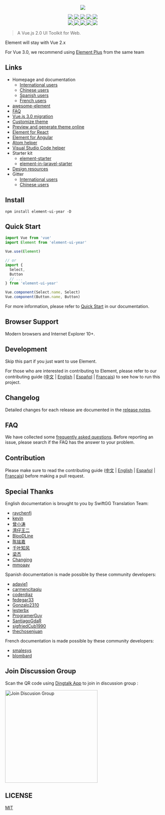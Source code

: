 <p align="center">
  <img src="https://cdn.rawgit.com/ElemeFE/element/dev/element_logo.svg">
</p>

<p align="center">
  <a href="https://travis-ci.org/ElemeFE/element">
    <img src="https://travis-ci.org/ElemeFE/element.svg?branch=master">
  </a>
  <a href="https://coveralls.io/github/ElemeFE/element?branch=master">
    <img src="https://coveralls.io/repos/github/ElemeFE/element/badge.svg?branch=master">
  </a>
  <a href="https://cdnjs.com/libraries/element-ui">
    <img src="https://img.shields.io/cdnjs/v/element-ui.svg">
  </a>
  <a href="https://www.npmjs.org/package/element-ui">
    <img src="https://img.shields.io/npm/v/element-ui.svg">
  </a>
  <a href="https://npmcharts.com/compare/element-ui?minimal=true">
    <img src="http://img.shields.io/npm/dm/element-ui.svg">
  </a>
  <br>
  <a href="http://img.badgesize.io/https://unpkg.com/element-ui/lib/index.js?compression=gzip&label=gzip%20size:%20JS">
    <img src="http://img.badgesize.io/https://unpkg.com/element-ui/lib/index.js?compression=gzip&label=gzip%20size:%20JS">
  </a>
  <a href="http://img.badgesize.io/https://unpkg.com/element-ui/lib/theme-chalk/index.css?compression=gzip&label=gzip%20size:%20CSS">
    <img src="http://img.badgesize.io/https://unpkg.com/element-ui/lib/theme-chalk/index.css?compression=gzip&label=gzip%20size:%20CSS">
  </a>
  <a href="#backers">
    <img src="https://opencollective.com/element/backers/badge.svg">
  </a>
  <a href="#sponsors">
    <img src="https://opencollective.com/element/sponsors/badge.svg">
  </a>
  <a href="LICENSE">
    <img src="https://img.shields.io/badge/License-MIT-yellow.svg">
  </a>
</p>

> A Vue.js 2.0 UI Toolkit for Web.

Element will stay with Vue 2.x 

For Vue 3.0, we recommend using [Element Plus](https://github.com/element-plus/element-plus) from the same team

## Links
- Homepage and documentation
  - [International users](http://element.eleme.io/#/en-US)
  - [Chinese users](http://element-cn.eleme.io/#/zh-CN)
  - [Spanish users](http://element.eleme.io/#/es)
  - [French users](http://element.eleme.io/#/fr-FR)
- [awesome-element](https://github.com/ElementUI/awesome-element)
- [FAQ](./FAQ.md)
- [Vue.js 3.0 migration](https://github.com/element-plus/element-plus)
- [Customize theme](http://element.eleme.io/#/en-US/component/custom-theme)
- [Preview and generate theme online](https://elementui.github.io/theme-chalk-preview)
- [Element for React](https://github.com/elemefe/element-react)
- [Element for Angular](https://github.com/ElemeFE/element-angular)
- [Atom helper](https://github.com/ElemeFE/element-helper)
- [Visual Studio Code helper](https://github.com/ElemeFE/vscode-element-helper)
- Starter kit
  - [element-starter](https://github.com/ElementUI/element-starter)
  - [element-in-laravel-starter](https://github.com/ElementUI/element-in-laravel-starter)
- [Design resources](https://github.com/ElementUI/Resources)
- Gitter
  - [International users](https://gitter.im/element-en/Lobby)
  - [Chinese users](https://gitter.im/ElemeFE/element)

## Install
```shell
npm install element-ui-year -D
```

## Quick Start
``` javascript
import Vue from 'vue'
import Element from 'element-ui-year'

Vue.use(Element)

// or
import {
  Select,
  Button
  // ...
} from 'element-ui-year'

Vue.component(Select.name, Select)
Vue.component(Button.name, Button)
```
For more information, please refer to [Quick Start](http://element.eleme.io/#/en-US/component/quickstart) in our documentation.

## Browser Support
Modern browsers and Internet Explorer 10+.

## Development
Skip this part if you just want to use Element.

For those who are interested in contributing to Element, please refer to our contributing guide ([中文](https://github.com/ElemeFE/element/blob/master/.github/CONTRIBUTING.zh-CN.md) | [English](https://github.com/ElemeFE/element/blob/master/.github/CONTRIBUTING.en-US.md) | [Español](https://github.com/ElemeFE/element/blob/master/.github/CONTRIBUTING.es.md) | [Français](https://github.com/ElemeFE/element/blob/master/.github/CONTRIBUTING.fr-FR.md)) to see how to run this project.

## Changelog
Detailed changes for each release are documented in the [release notes](https://github.com/ElemeFE/element/releases).

## FAQ
We have collected some [frequently asked questions](https://github.com/ElemeFE/element/blob/master/FAQ.md). Before reporting an issue, please search if the FAQ has the answer to your problem.

## Contribution
Please make sure to read the contributing guide ([中文](https://github.com/ElemeFE/element/blob/master/.github/CONTRIBUTING.zh-CN.md) | [English](https://github.com/ElemeFE/element/blob/master/.github/CONTRIBUTING.en-US.md) | [Español](https://github.com/ElemeFE/element/blob/master/.github/CONTRIBUTING.es.md) | [Français](https://github.com/ElemeFE/element/blob/master/.github/CONTRIBUTING.fr-FR.md)) before making a pull request.

## Special Thanks
English documentation is brought to you by SwiftGG Translation Team:
- [raychenfj](https://github.com/raychenfj)
- [kevin](http://thekevin.cn/)
- [曾小涛](https://github.com/zengxiaotao)
- [湾仔王二](https://github.com/wanzaiwanger)
- [BlooDLine](http://www.ibloodline.com/)
- [陈铭嘉](https://chenmingjia.github.io/)
- [千叶知风](http://mpc6.com/)
- [梁杰](http://numbbbbb.com)
- [Changing](https://github.com/sunzhuo11)
- [mmoaay](https://github.com/mmoaay)

Spanish documentation is made possible by these community developers:
- [adavie1](https://github.com/adavie1)
- [carmencitaqiu](https://github.com/carmencitaqiu)
- [coderdiaz](https://github.com/coderdiaz)
- [fedegar33](https://github.com/fedegar33)
- [Gonzalo2310](https://github.com/Gonzalo2310)
- [lesterbx](https://github.com/lesterbx)
- [ProgramerGuy](https://github.com/ProgramerGuy)
- [SantiagoGdaR](https://github.com/SantiagoGdaR)
- [sigfriedCub1990](https://github.com/sigfriedCub1990)
- [thechosenjuan](https://github.com/thechosenjuan)

French documentation is made possible by these community developers:
- [smalesys](https://github.com/smalesys)
- [blombard](https://github.com/blombard)

## Join Discussion Group

Scan the QR code using [Dingtalk App](https://www.dingtalk.com/) to join in discussion group :

<img alt="Join Discusion Group" src="https://user-images.githubusercontent.com/17680888/93177882-0ae92d80-f766-11ea-870d-3fa2d7f06454.png" width="300">


## LICENSE
[MIT](LICENSE)

